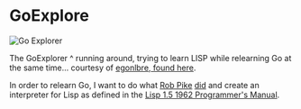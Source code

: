 # GoExplore

![Go Explorer](https://github.com/egonelbre/gophers/blob/master/.thumb/animation/2bit-sprite/demo.gif?raw=true)

The GoExplorer ^ running around, trying to learn LISP while relearning Go at the same time... courtesy of [egonlbre, found here](https://github.com/egonelbre/gophers).

In order to relearn Go, I want to do what [Rob Pike](https://github.com/robpike) [did](https://github.com/robpike/lisp) and create an interpreter for Lisp as defined in the [Lisp 1.5 1962 Programmer's Manual](http://www.softwarepreservation.org/projects/LISP/book/LISP%201.5%20Programmers%20Manual.pdf).